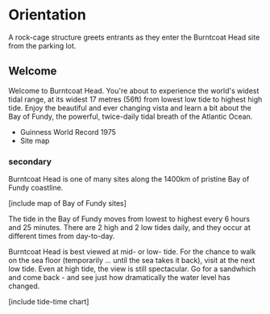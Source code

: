 # Orientation

A rock-cage structure greets entrants as they enter the Burntcoat Head site from the parking lot. 

## Welcome

Welcome to Burntcoat Head. You're about to experience the world's widest tidal range, at its widest 17 metres (56ft) from lowest low tide to highest high tide. Enjoy the beautiful and ever changing vista and learn a bit about the Bay of Fundy, the powerful, twice-daily tidal breath of the Atlantic Ocean. 

- Guinness World Record 1975
- Site map

### secondary

Burntcoat Head is one of many sites along the 1400km of pristine Bay of Fundy coastline.

[include map of Bay of Fundy sites]

The tide in the Bay of Fundy moves from lowest to highest every 6 hours and 25 minutes. There are 2 high and 2 low tides daily, and they occur at different times from day-to-day. 

Burntcoat Head is best viewed at mid- or low- tide. For the chance to walk on the sea floor (temporarily ... until the sea takes it back), visit at the next low tide. Even at high tide, the view is still spectacular. Go for a sandwhich and come back - and see just how dramatically the water level has changed. 

[include tide-time chart]
